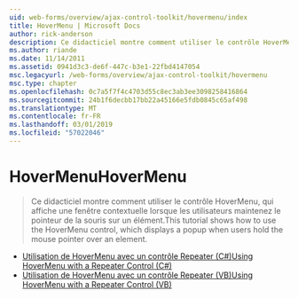 ```yaml
---
uid: web-forms/overview/ajax-control-toolkit/hovermenu/index
title: HoverMenu | Microsoft Docs
author: rick-anderson
description: Ce didacticiel montre comment utiliser le contrôle HoverMenu, qui affiche une fenêtre contextuelle lorsque les utilisateurs maintenez le pointeur de la souris sur un élément.
ms.author: riande
ms.date: 11/14/2011
ms.assetid: 0941d3c3-de6f-447c-b3e1-22fbd4147054
msc.legacyurl: /web-forms/overview/ajax-control-toolkit/hovermenu
msc.type: chapter
ms.openlocfilehash: 0c7a5f7f4c4703d55c8ec3ab3ee3098258416864
ms.sourcegitcommit: 24b1f6decbb17bb22a45166e5fdb0845c65af498
ms.translationtype: MT
ms.contentlocale: fr-FR
ms.lasthandoff: 03/01/2019
ms.locfileid: "57022046"
---
```

<a name="hovermenu"></a><span data-ttu-id="79f2e-103">HoverMenu</span><span class="sxs-lookup"><span data-stu-id="79f2e-103">HoverMenu</span></span>
====================
> <span data-ttu-id="79f2e-104">Ce didacticiel montre comment utiliser le contrôle HoverMenu, qui affiche une fenêtre contextuelle lorsque les utilisateurs maintenez le pointeur de la souris sur un élément.</span><span class="sxs-lookup"><span data-stu-id="79f2e-104">This tutorial shows how to use the HoverMenu control, which displays a popup when users hold the mouse pointer over an element.</span></span>


- [<span data-ttu-id="79f2e-105">Utilisation de HoverMenu avec un contrôle Repeater (C#)</span><span class="sxs-lookup"><span data-stu-id="79f2e-105">Using HoverMenu with a Repeater Control (C#)</span></span>](using-hovermenu-with-a-repeater-control-cs.md)
- [<span data-ttu-id="79f2e-106">Utilisation de HoverMenu avec un contrôle Repeater (VB)</span><span class="sxs-lookup"><span data-stu-id="79f2e-106">Using HoverMenu with a Repeater Control (VB)</span></span>](using-hovermenu-with-a-repeater-control-vb.md)
